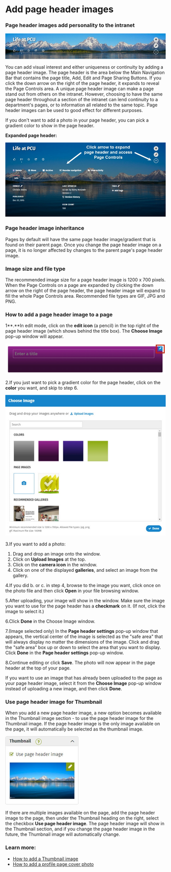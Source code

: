 # Add page header images

### Page header images add personality to the intranet

![](../../.gitbook/assets/1%20%2830%29.jpg)

  
You can add visual interest and either uniqueness or continuity by adding a page header image. The page header is the area below the Main Navigation Bar that contains the page title, Add, Edit and Page Sharing Buttons. If you click the down arrow on the right of the page header, it expands to reveal the Page Controls area. A unique page header image can make a page stand out from others on the intranet. However, choosing to have the same page header throughout a section of the intranet can lend continuity to a department's pages, or to information all related to the same topic. Page header images can be used to good effect for different purposes.  
  
If you don't want to add a photo in your page header, you can pick a gradient color to show in the page header.  
  
**Expanded page header:**

![](../../.gitbook/assets/2%20%2811%29.jpg)



### Page header image inheritance

Pages by default will have the same page header image/gradient that is found on their parent page. Once you change the page header image on a page, it is no longer affected by changes to the parent page's page header image.

### Image size and file type

The recommended image size for a page header image is 1200 x 700 pixels. When the Page Controls on a page are expanded by clicking the down arrow on the right of the page header, the page header image will expand to fill the whole Page Controls area. Recommended file types are GIF, JPG and PNG.

### How to add a page header image to a page

1**.**In edit mode, click on the **edit icon** \(a pencil\) in the top right of the page header image \(which shows behind the title box\). The **Choose Image** pop-up window will appear.

![](../../.gitbook/assets/3%20%2812%29.jpg)



2.If you just want to pick a gradient color for the page header, click on the **color** you want, and skip to step 6.

![](../../.gitbook/assets/4%20%2813%29.jpg)



3.If you want to add a photo:

1. Drag and drop an image onto the window.
2. Click on **Upload Images** at the top.
3. Click on the **camera icon** in the window.
4. Click on one of the displayed **galleries**, and select an image from the gallery.

4.If you did b. or c. in step 4, browse to the image you want, click once on the photo file and then click **Open** in your file browsing window.

5.After uploading, your image will show in the window. Make sure the image you want to use for the page header has a **checkmark** on it. \(If not, click the image to select it.\)

6.Click **Done** in the Choose Image window.

7.\(Image selected only\) In the **Page header settings** pop-up window that appears, the vertical center of the image is selected as the "safe area" that will always display no matter the dimensions of the image. Click and drag the "safe area" box up or down to select the area that you want to display. Click **Done** in the **Page header settings** pop-up window.

8.Continue editing or click **Save**. The photo will now appear in the page header at the top of your page.

If you want to use an image that has already been uploaded to the page as your page header image, select it from the **Choose Image** pop-up window instead of uploading a new image, and then click **Done**.

### Use page header image for Thumbnail

When you add a new page header image, a new option becomes available in the Thumbnail image section - to use the page header image for the Thumbnail image. If the page header image is the only image available on the page, it will automatically be selected as the thumbnail image.

![](../../.gitbook/assets/5%20%283%29.jpg)



  
If there are multiple images available on the page, add the page header image to the page, then under the Thumbnail heading on the right, select the checkbox **Use page header image**. The page header image will show in the Thumbnail section, and if you change the page header image in the future, the Thumbnail image will automatically change.

### Learn more:

* [How to add a Thumbnail image](add-thumbnail-images/)
* [How to add a profile page cover photo](../profile-pages/add-a-profile-cover-photo.md)

